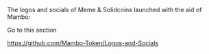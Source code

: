The logos and socials of Meme & Solidcoins launched with the aid of Mambo:

Go to this section 

https://github.com/Mambo-Token/Logos-and-Socials

